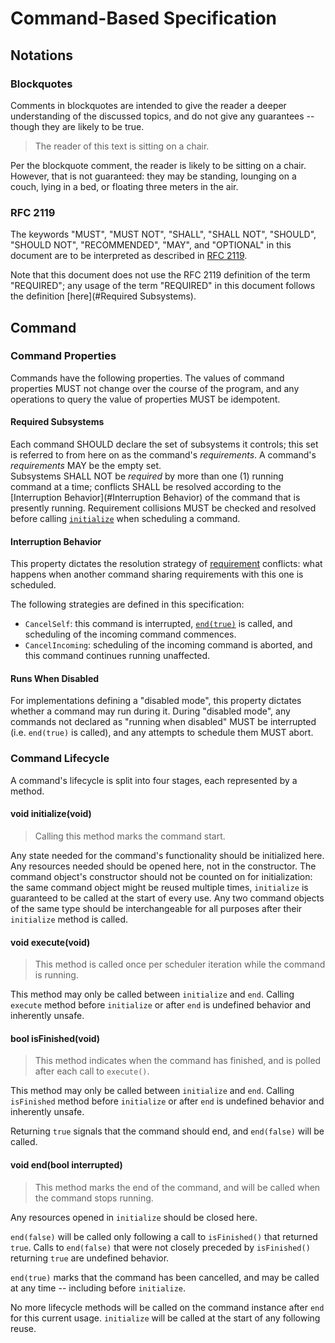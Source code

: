 # Command-Based Specification

## Notations

### Blockquotes

Comments in blockquotes are intended 
to give the reader a deeper understanding of the discussed topics,
and do not give any guarantees -- though they are likely to be true.

> The reader of this text is sitting on a chair.

Per the blockquote comment, the reader is likely to be sitting on a chair.
However, that is not guaranteed: they may be standing, lounging on a couch,
lying in a bed, or floating three meters in the air.  

### RFC 2119
The keywords "MUST", "MUST NOT", "SHALL", "SHALL NOT",
"SHOULD", "SHOULD NOT", "RECOMMENDED",  "MAY", and "OPTIONAL"
in this document are
to be interpreted as described in [RFC 2119](https://datatracker.ietf.org/doc/html/rfc2119).

Note that this document does not use the RFC 2119 definition of the term "REQUIRED";
any usage of the term "REQUIRED"
in this document follows the definition [here](#Required Subsystems).

[//]: # (### Idempotence)

[//]: # (TODO)

## Command

### Command Properties

Commands have the following properties.
The values of command properties MUST not change over the course of the program,
and any operations to query the value of properties MUST be idempotent.  

#### Required Subsystems

Each command SHOULD declare the set of subsystems it controls;
this set is referred to from here on as the command's _requirements_.
A command's _requirements_ MAY be the empty set.    
Subsystems SHALL NOT be _required_ by more than one (1) running command at a time;
conflicts SHALL be resolved according to the [Interruption Behavior](#Interruption Behavior) of the command
that is presently running.
Requirement collisions MUST be checked and resolved
before calling [`initialize`](#void-initializevoid) when scheduling a command.

#### Interruption Behavior

This property dictates the resolution strategy of [requirement](#required-subsystems) conflicts:
what happens when another command sharing requirements with this one is scheduled.

The following strategies are defined in this specification:
- `CancelSelf`: this command is interrupted, [`end(true)`](#void-endbool-interrupted) is called, and scheduling of the incoming command commences.
- `CancelIncoming`: scheduling of the incoming command is aborted, and this command continues running unaffected.

[//]: # (TODO: do we want to explicitly allow alternate interruption behaviors? do we want to dictate a default?)
[//]: # (      might be interesting to see alternate impls -- maybe coroutine-based in the future?)

#### Runs When Disabled

For implementations defining a "disabled mode",
this property dictates whether a command may run during it.
During "disabled mode", any commands not declared as "running when disabled"
MUST be interrupted (i.e. `end(true)` is called), and any attempts to schedule them MUST abort.

### Command Lifecycle

A command's lifecycle is split into four stages, each represented by a method.

#### void initialize(void)

> Calling this method marks the command start.

Any state needed for the command's functionality should be initialized here.
Any resources needed should be opened here, not in the constructor.
The command object's constructor should not be counted on for initialization:
the same command object might be reused multiple times,
`initialize` is guaranteed to be called at the start of every use. 
Any two command objects of the same type should be interchangeable for all purposes
after their `initialize` method is called.

#### void execute(void)

> This method is called once per scheduler iteration while the command is running.

This method may only be called between `initialize` and `end`.
Calling `execute` method before `initialize` or after `end` is undefined behavior and inherently unsafe.

#### bool isFinished(void)

> This method indicates when the command has finished, and is polled after each call to `execute()`.

This method may only be called between `initialize` and `end`.
Calling `isFinished` method before `initialize` or after `end` is undefined behavior and inherently unsafe.

Returning `true` signals that the command should end, and `end(false)` will be called.

#### void end(bool interrupted)

> This method marks the end of the command, and will be called when the command stops running.

Any resources opened in `initialize` should be closed here.

`end(false)` will be called only following a call to `isFinished()` that returned `true`.
Calls to `end(false)` that
were not closely preceded by `isFinished()` returning `true` are undefined behavior.

`end(true)` marks that the command has been cancelled, and may be called at any time -- including before `initialize`.

No more lifecycle methods will be called on the command instance after `end` for this current usage.
`initialize` will be called at the start of any following reuse.
